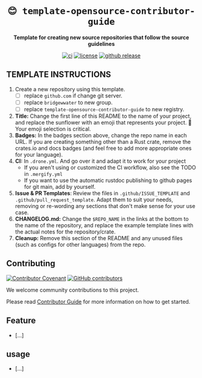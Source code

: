 <div align="center">

<!--- FIXME: Pick an emoji and name your project! --->
# `😊 template-opensource-contributor-guide`

<!--- FIXME: Write short catchy description/tagline of project --->
**Template for creating new source repositories that follow the source guidelines**

<!--- FIXME: Update crate, repo and CI workflow names here! Remove any that are not relevant --->

[![ci](https://github.com/bridgewwater/template-opensource-contributor-guide/actions/workflows/ci.yml/badge.svg)](https://github.com/bridgewwater/template-opensource-contributor-guide/actions/workflows/ci.yml)
[![license](https://img.shields.io/github/license/bridgewwater/template-opensource-contributor-guide)](https://github.com/bridgewwater/template-opensource-contributor-guide)
[![github release](https://img.shields.io/github/v/release/bridgewwater/template-opensource-contributor-guide?style=social)](https://github.com/bridgewwater/template-opensource-contributor-guide/releases)

</div>

<!--- FIXME: check this finish then remove --->

<!--- FIXME: check this finish then remove --->
## TEMPLATE INSTRUCTIONS

1. Create a new repository using this template.
   - [ ] replace `github.com` if change git server.
   - [ ] replace `bridgewwater` to new group.
   - [ ] replace `template-opensource-contributor-guide` to new registry.
2. **Title:** Change the first line of this README to the name of your project, and replace the sunflower with an emoji that represents your project. 🚨 Your emoji selection is critical.
3. **Badges:** In the badges section above, change the repo name in each URL. If you are creating something other than a Rust crate, remove the crates.io and docs badges (and feel free to add more appropriate ones for your language).
4. **CI:** In `.drone.yml`. And go over it and adapt it to work for your project
    - If you aren't using or customized the CI workflow, also see the TODO in `.mergify.yml`
    - If you want to use the automatic rustdoc publishing to github pages for git main, add by yourself.
5. **Issue & PR Templates**: Review the files in `.github/ISSUE_TEMPLATE` and `.github/pull_request_template`. Adapt them
to suit your needs, removing or re-wording any sections that don't make sense for your use case.
1. **CHANGELOG.md:** Change the `$REPO_NAME` in the links at the bottom to the name of the repository, and replace the example template lines with the actual notes for the repository/crate.
2. **Cleanup:** Remove this section of the README and any unused files (such as configs for other languages) from the repo.

<!--- FIXME: read this then remove --->

## Contributing

[![Contributor Covenant](https://img.shields.io/badge/contributor%20covenant-v1.4-ff69b4.svg)](.github/CONTRIBUTING_DOC/CODE_OF_CONDUCT.md)
[![GitHub contributors](https://img.shields.io/github/contributors/bridgewwater/template-opensource-contributor-guide)](https://github.com/bridgewwater/template-opensource-contributor-guide/graphs/contributors)

We welcome community contributions to this project.

Please read [Contributor Guide](.github/CONTRIBUTING_DOC/CONTRIBUTING.md) for more information on how to get started.

## Feature

- [...]

## usage

- [...]